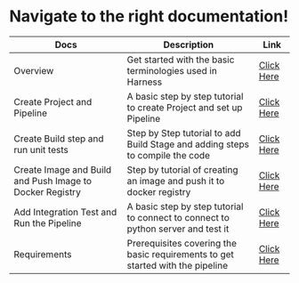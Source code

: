 # Navigate to the right documentation!

| Docs | Description | Link |
| --- | --- | --- |
| Overview | Get started with the basic terminologies used in Harness | [Click Here](https://github.com/krishi0408/sample-app/blob/main/docs//overview.md) 
| Create Project and Pipeline | A basic step by step tutorial to create Project and set up Pipeline | [Click Here](https://github.com/harness-community/python-pipeline-sample/blob/main/docs/CreatePipeline.md) |
| Create Build step and run unit tests | Step by Step tutorial to add Build Stage and adding steps to compile the code| [Click Here](https://github.com/harness-community/python-pipeline-sample/blob/main/docs/build.md) |
| Create Image and Build and Push Image to Docker Registry | Step by tutorial of creating an image and push it to docker registry| [Click Here](https://github.com/harness-community/python-pipeline-sample/blob/main/docs/DockerPush.md.md) 
| Add Integration Test and Run the Pipeline | A basic step by step tutorial to connect to connect to python server and test it  | [Click Here](https://github.com/harness-community/python-pipeline-sample/blob/main/docs/Integration.md) |
| Requirements | Prerequisites covering the basic requirements to get started with the pipeline | [Click Here](https://github.com/harness-community/python-pipeline-sample/blob/main/docs/requirements.md) |
